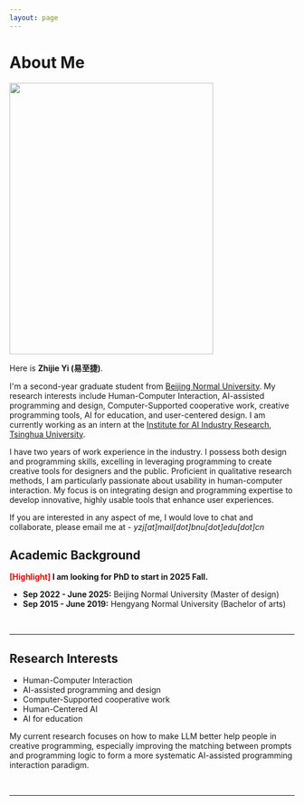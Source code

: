 ```yaml
---
layout: page
---
```


# About Me

<img src="https://caihanlin.com/caihanlin.jpg" class="floatpic" width="360" height="480">

Here is **Zhijie Yi (易至捷)**.

I'm a second-year graduate student from [Beijing Normal University](https://www.bnu.edu.cn/). My research interests include Human-Computer Interaction, AI-assisted programming and design, Computer-Supported cooperative work, creative programming tools, AI for education, and user-centered design. I am currently working as an intern at the [Institute for AI Industry Research, Tsinghua University](https://air.tsinghua.edu.cn/en/index.htm).   

I have two years of work experience in the industry. I possess both design and programming skills, excelling in leveraging programming to create creative tools for designers and the public. Proficient in qualitative research methods, I am particularly passionate about usability in human-computer interaction. My focus is on integrating design and programming expertise to develop innovative, highly usable tools that enhance user experiences. 

If you are interested in any aspect of me, I would love to chat and collaborate, please email me at - *yzj[at]mail[dot]bnu[dot]edu[dot]cn*

## Academic Background

**<font color='red'>[Highlight]</font> I am looking for PhD to start in 2025 Fall.**

- **Sep 2022 - June 2025:** Beijing Normal University (Master of design)
- **Sep 2015 - June 2019:** Hengyang Normal University (Bachelor of arts)


<br>

---

## Research Interests

- Human-Computer Interaction
- AI-assisted programming and design
- Computer-Supported cooperative work
- Human-Centered AI
- AI for education

My current research focuses on how to make LLM better help people in creative programming, especially improving the matching between prompts and programming logic to form a more systematic AI-assisted programming interaction paradigm.

<br>

---
